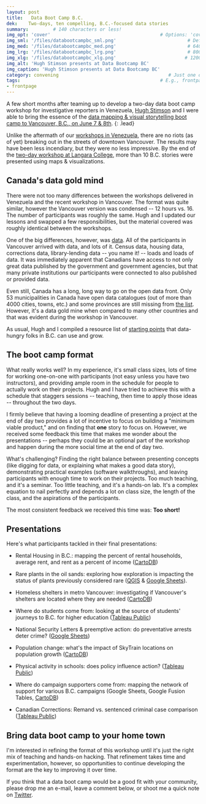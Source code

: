 ```yaml
---
layout: post
title:   Data Boot Camp B.C.
dek:    Two-days, ten compelling, B.C.-focused data stories
summary:         # 140 characters or less!
img_opt: 'cover'                                        # Options: 'cover' or 'inlne' or 'none'
img_sml: '/files/databootcampbc_sml.png'                          # Default on cover or inline
img_med: '/files/databootcampbc_med.png'                          # 640x512px cover, inline
img_lrg: '/files/databootcampbc_lrg.png'                          # 800x640px cover, inline
img_xlg: '/files/databootcampbc_xlg.png'                         # 1200x960px cover only
img_alt: 'Hugh Stimson presents at Data Bootcamp BC'                                             # Alt for inline
img_caption: 'Hugh Stimson presents at Data Bootcamp BC'                                         # Caption for either
category: convening                                        # Just one of the 4xCs
tags:                                                   # E.g., frontpage
- frontpage
---
```

A few short months after teaming up to develop  a two-day data boot camp workshop for investigative reporters in Venezuela, [Hugh Stimson](http://twitter.com/hughstimson) and I were able to bring the essence of the [data mapping & visual storytelling boot camp to Vancouver, B.C., on June 7 & 8th][bootcampbc].
{: .lead}

Unlike the aftermath of our [workshops in Venezuela](http://phillipadsmith.com/2014/02/ipys-venezuela-data-journalism-workshops.html), there are no riots (as of yet)  breaking out in the streets of downtown Vancouver. The results may have been less incendiary, but they were no less impressive. By the end of the [two-day workshop at Langara College][bootcampbc], more than 10 B.C. stories were presented using maps & visualizations.

## Canada's data gold mind

There were not too many differences between the workshops delivered in Venezuela and the recent workshop in Vancouver. The format was quite similar, however the Vancouver version was condensed -- 12 hours vs. 16. The number of participants was roughly the same. Hugh and I updated our lessons and swapped a few responsibilities, but the material covered was roughly identical between the workshops.

One of the big differences, however, was [data][data]. All of the participants in Vancouver arrived with data, and lots of it. Census data, housing data, corrections data, library-lending data -- you name it! -- loads and loads of data. It was immediately apparent that Canadians have access to not only great data published by the government and government agencies, but that many private institutions our participants were connected to also published or provided data. 

Even still, Canada has a long, long way to go on the open data front. Only 53 municipalities in Canada have open data catalogues (out of more than 4000 cities, towns, etc.) and some provinces are still missing from [the list](http://data.gc.ca/eng/maps/open-data-canada#AB). However, it's a data gold mine when compared to many other countries and that was evident during the workshop in Vancouver.

As usual, Hugh and I compiled a resource list of [starting points][data] that data-hungry folks in B.C. can use and grow.

## The boot camp format

What really works well? In my experience, it's small class sizes, lots of time for working one-on-one with participants (not easy unless you have two instructors), and providing ample room in the schedule for people to actually work on their projects. Hugh and I have tried to achieve this with a schedule that staggers sessions -- teaching, then time to apply those ideas -- throughout the two days. 

I firmly believe that having a looming deadline of presenting a project at the end of day two provides a lot of incentive to focus on building a "minimum viable product," and on finding that **one** story to focus on. However, we received some feedback this time that makes me wonder about the presentations -- perhaps they could be an optional part of the workshop and happen during the more social time at the end of day two.

What's challenging? Finding the right balance between presenting concepts (like digging for data, or explaining what makes a good data story), demonstrating practical examples (software walkthroughs), and leaving participants with enough time to work on their projects. Too much teaching, and it's a seminar. Too little teaching, and it's a hands-on lab. It's a complex equation to nail perfectly and depends a lot on class size, the length of the class, and the aspirations of the participants.

The most consistent feedback we received this time was: **Too short!**

## Presentations

Here's what participants tackled in their final presentations:

* Rental Housing in B.C.: mapping the percent of rental households, average rent, and rent as a percent of income ([CartoDB][cartodb])

* Rare plants in the oil sands: exploring how exploration is impacting the status of plants previously considered rare ([QGIS][qgis] & [Google Sheets][sheets]).

* Homeless shelters in metro Vancouver: investigating if Vancouver's shelters are located where they are needed ([CartoDB][cartodb])

* Where do students come from: looking at the source of students' journeys to B.C. for higher education ([Tableau Public][tableau])

* National Security Letters & preemptive action: do preventative arrests deter crime? ([Google Sheets][sheets])

* Population change: what's the impact of SkyTrain locations on population growth ([CartoDB][cartodb])

* Physical activity in schools: does policy influence action? ([Tableau Public][tableau])

* Where do campaign supporters come from: mapping the network of support for various B.C. campaigns (Google Sheets, Google Fusion Tables, [CartoDB][cartodb])

* Canadian Corrections: Remand vs. sentenced criminal case comparison ([Tableau Public][tableau])

## Bring data boot camp to your home town

I'm interested in refining the format of this workshop until it's just the right mix of teaching and hands-on hacking. That refinement takes time and experimentation, however, so opportunities to continue developing the format are the key to improving it over time. 

If you think that a data boot camp would be a good fit with your community, please drop me an e-mail, leave a comment below, or shoot me a quick note on [Twitter][twitter].

[twitter]: http://twitter.com/phillipadsmith
[email]: http://phillipadsmith.com/about/#contact
[cartodb]: https://cartodb.com/
[tableau]: http://www.tableausoftware.com/public/
[fusion]: https://support.google.com/fusiontables/answer/2571232
[sheets]: http://www.google.com/sheets/about/
[venezuela]: http://phillipadsmith.com/2014/02/ipys-venezuela-data-journalism-workshops.html
[bootcampbc]: http://thetyee.ca/MasterClass/Spring2014/Data-Bootcamp/
[qgis]: http://qgis.org/en/site/
[data]: http://ps.ht/databootcamp-links
 
